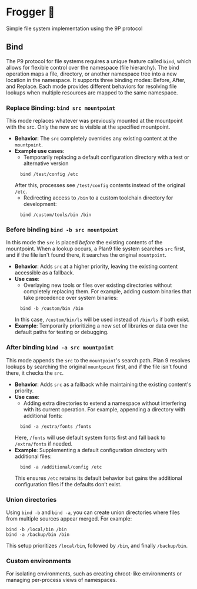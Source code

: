 # Frogger 🐸

Simple file system implementation using the 9P protocol

## Bind
The P9 protocol for file systems requires a unique feature called `bind`, which allows for flexible control over the namespace
(file hierarchy). The bind operation maps a file, directory, or another namespace tree into a new location in the namespace.
It supports three binding modes: Before, After, and Replace. Each mode provides different behaviors for resolving file
lookups when multiple resources are mapped to the same namespace.

### Replace Binding: `bind src mountpoint`
This mode replaces whatever was previously mounted at the mountpoint with the src. Only the new src is visible at the specified
mountpoint.
- **Behavior**: The `src` completely overrides any existing content at the `mountpoint`.
- **Example use cases**:
  - Temporarily replacing a default configuration directory with a test or alternative version
  ```shell
    bind /test/config /etc
  ```
  After this, processes see `/test/config` contents instead of the original `/etc`.
  - Redirecting access to `/bin` to a custom toolchain directory for development:
  ```shell
    bind /custom/tools/bin /bin
  ```

### Before binding `bind -b src mountpoint`
In this mode the `src` is placed *before* the existing contents of the mountpoint. When a lookup occurs,
a Plan9 file system searches `src` first, and if the file isn't found there, it searches the original `mountpoint`.
- **Behavior**: Adds `src` at a higher priority, leaving the existing content accessible as a fallback.
- **Use case**:
  - Overlaying new tools or files over existing directories without completely replacing them. For example,
  adding custom binaries that take precedence over system binaries:
  ```shell
    bind -b /custom/bin /bin
  ```
  In this case, `/custom/bin/ls` will be used instead of `/bin/ls` if both exist.
- **Example**: Temporarily prioritizing a new set of libraries or data over the default paths for testing or debugging.

### After binding `bind -a src mountpoint`
This mode appends the `src` to the `mountpoint`'s search path. Plan 9 resolves lookups by searching the original
`mountpoint` first, and if the file isn't found there, it checks the `src`.
- **Behavior**: Adds `src` as a fallback while maintaining the existing content's priority.
- **Use case**:
  - Adding extra directories to extend a namespace without interfering with its current operation. For example, appending a directory with additional fonts:
  ```shell
    bind -a /extra/fonts /fonts
  ```
  Here, `/fonts` will use default system fonts first and fall back to `/extra/fonts` if needed.
- **Example**: Supplementing a default configuration directory with additional files:
  ```shell
    bind -a /additional/config /etc
  ```
  This ensures `/etc` retains its default behavior but gains the additional configuration files if the defaults don’t exist.

### Union directories
Using `bind -b` and `bind -a`, you can create union directories where files from multiple sources appear merged.
For example:
```shell
bind -b /local/bin /bin
bind -a /backup/bin /bin
```
This setup prioritizes `/local/bin`, followed by `/bin`, and finally `/backup/bin`.

### Custom environments
For isolating environments, such as creating chroot-like environments or managing per-process views of namespaces.
